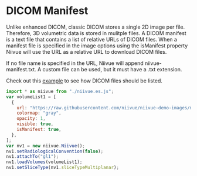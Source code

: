 # DICOM Manifest

Unlike enhanced DICOM, classic DICOM stores a single 2D image per file. Therefore, 3D volumetric data is stored in mulitple files. A DICOM manifest is a text file that contains a list of relative URLs of DICOM files. When a manifest file is specified in the image options using the isManifest property Niivue will use the URL as a relative URL to download DICOM files.

If no file name is specified in the URL, Niivue will append niivue-manifest.txt. A custom file can be used, but it must have a .txt extension.

Check out this [example](https://github.com/niivue/niivue-demo-images/blob/main/dicom/niivue-manifest.txt) to see how DICOM files should be listed.

```javascript
import * as niivue from "./niivue.es.js";
var volumeList1 = [
  {
    url: "https://raw.githubusercontent.com/niivue/niivue-demo-images/main/dicom/niivue-manifest.txt",
    colormap: "gray",
    opacity: 1,
    visible: true,
    isManifest: true,
  },
];
var nv1 = new niivue.Niivue();
nv1.setRadiologicalConvention(false);
nv1.attachTo("gl1");
nv1.loadVolumes(volumeList1);
nv1.setSliceType(nv1.sliceTypeMultiplanar);
```
